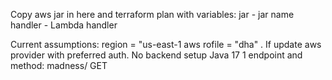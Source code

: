 Copy aws jar in here and terraform plan with variables:
	jar - jar name
	handler - Lambda handler
 

Current assumptions:
 region  = "us-east-1
 aws rofile = "dha" . If update aws provider with preferred auth. 
 No backend setup
 Java 17
 1 endpoint and method: madness/ GET

